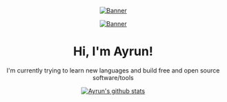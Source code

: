 <p align="center">
  <a href="">
    <img src="https://i.pinimg.com/originals/ba/3c/50/ba3c505577a51ae129d55361f442fbaf.gif" alt="Banner">
  </a>
</p>

<p align="center">
  <a href="">
    <img src="https://c.tenor.com/cpbAghe4zlMAAAAd/tenor.gif" alt="Banner">
  </a>
</p>

<h1 align="center">Hi, I'm <b>Ayrun</b>!</h1>

<p align="center">I'm currently trying to learn new languages and build free and open source software/tools</p>

<!-- <p align="center">
  <strong><a href="https://yuna0x0.com">Website</a></strong> |
  <strong><a href="https://x.com/yunaNULL">Twitter</a></strong> |
  <strong><a href="https://bsky.app/profile/yuna0x0.com">Bluesky</a></strong> |
  <strong><a href="https://discord.gg/nYXzaUS">Discord</a></strong> |
  <strong><a href="https://yuna0x0.com/yuna0x0.asc">PGP</a></strong>
</p> -->

<p align="center">
  <a href="https://github.com/itzAyrun"><img src="https://github-readme-stats.vercel.app/api?username=itzAyrun&hide_border=true&show_icons=true" alt="Ayrun's github stats"></a>
</p>

<!--
**yuna0x0/yuna0x0** is a ✨ _special_ ✨ repository because its `README.md` (this file) appears on your GitHub profile.

Here are some ideas to get you started:

- 🔭 I’m currently working on ...
- 🌱 I’m currently learning ...
- 👯 I’m looking to collaborate on ...
- 🤔 I’m looking for help with ...
- 💬 Ask me about ...
- 📫 How to reach me: ...
- 😄 Pronouns: ...
- ⚡ Fun fact: ...
-->
